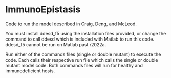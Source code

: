 # ImmunoEpistasis
Code to run the model described in Craig, Deng, and McLeod.

You must install ddesd_f5 using the installation files provided, or change the command to call ddesd which is included with Matlab to run this code. ddesd_f5 cannot be run on Matlab past r2022a.

Run either of the commands files (single or double mutant) to execute the code. Each calls their respective run file which calls the single or double mutant model code. 
Both commands files will run for healthy and immunodeficient hosts.
